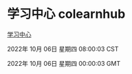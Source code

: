 # 学习中心 colearnhub
[学习中心](http://27.19.32.34:56308/colearnhub/)

2022年 10月 06日 星期四 08:00:03 CST

2022年 10月 06日 星期四 00:00:03 GMT
